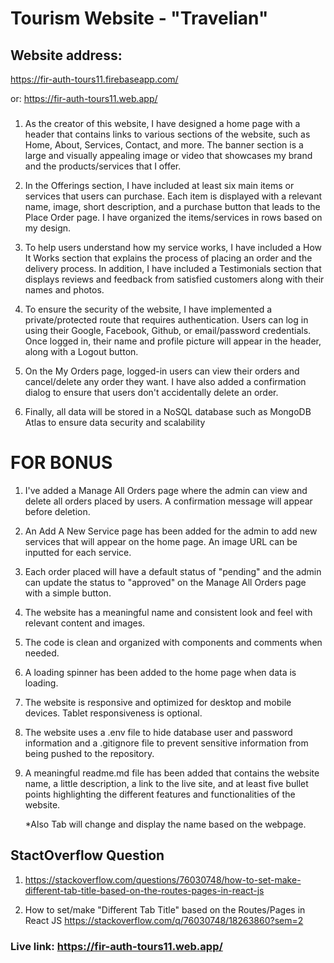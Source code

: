 # Tourism Website - "Travelian"

## Website address: 
https://fir-auth-tours11.firebaseapp.com/

or:
https://fir-auth-tours11.web.app/

###

1. As the creator of this website, I have designed a home page with a header that contains links to various sections of the website, such as Home, About, Services, Contact, and more. The banner section is a large and visually appealing image or video that showcases my brand and the products/services that I offer.

2. In the Offerings section, I have included at least six main items or services that users can purchase. Each item is displayed with a relevant name, image, short description, and a purchase button that leads to the Place Order page. I have organized the items/services in rows based on my design.

3. To help users understand how my service works, I have included a How It Works section that explains the process of placing an order and the delivery process. In addition, I have included a Testimonials section that displays reviews and feedback from satisfied customers along with their names and photos.

4. To ensure the security of the website, I have implemented a private/protected route that requires authentication. Users can log in using their Google, Facebook, Github, or email/password credentials. Once logged in, their name and profile picture will appear in the header, along with a Logout button.

5. On the My Orders page, logged-in users can view their orders and cancel/delete any order they want. I have also added a confirmation dialog to ensure that users don't accidentally delete an order.

6. Finally, all data will be stored in a NoSQL database such as MongoDB Atlas to ensure data security and scalability



# FOR BONUS 

1. I've added a Manage All Orders page where the admin can view and delete all orders placed by users. A confirmation message will appear before deletion.
2. An Add A New Service page has been added for the admin to add new services that will appear on the home page. An image URL can be inputted for each service.
3. Each order placed will have a default status of "pending" and the admin can update the status to "approved" on the Manage All Orders page with a simple button.
4. The website has a meaningful name and consistent look and feel with relevant content and images.
5. The code is clean and organized with components and comments when needed.
6. A loading spinner has been added to the home page when data is loading.
8. The website is responsive and optimized for desktop and mobile devices. Tablet responsiveness is optional.
9. The website uses a .env file to hide database user and password information and a .gitignore file to prevent sensitive information from being pushed to the repository.
10. A meaningful readme.md file has been added that contains the website name, a little description, a link to the live site, and at least five bullet points highlighting the different features and functionalities of the website.

    *Also Tab will change and display the name based on the webpage.


## StactOverflow Question
1.  https://stackoverflow.com/questions/76030748/how-to-set-make-different-tab-title-based-on-the-routes-pages-in-react-js

2. How to set/make "Different Tab Title" based on the Routes/Pages in React JS
https://stackoverflow.com/q/76030748/18263860?sem=2


### Live link: https://fir-auth-tours11.web.app/
